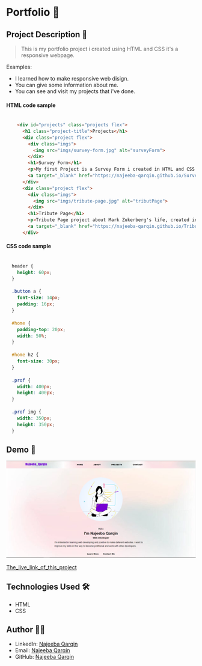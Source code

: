 # Portfolio 🚀

## Project Description 📝

> This is my portfolio project i created using HTML and CSS it's a responsive webpage.

Examples:

- I learned how to make responsive web disign.
- You can give some information about me.
- You can see and visit my projects that i've done.


#### HTML code sample


```html

    <div id="projects" class="projects flex">
      <h1 class="project-title">Projects</h1>
      <div class="project flex">
        <div class="imgs">
          <img src="imgs/survey-form.jpg" alt="surveyForm">
        </div>
        <h1>Survey Form</h1>
        <p>My first Project is a Survey Form i created in HTML and CSS.</p>
        <a target="_blank" href="https://najeeba-qarqin.github.io/Survey-Form/">Visit</a>
      </div>
      <div class="project flex">
        <div class="imgs">
          <img src="imgs/tribute-page.jpg" alt="tributPage">
        </div>
        <h1>Tribute Page</h1>
        <p>Tribute Page project about Mark Zukerberg's life, created in HTML and CSS.</p>
        <a target="_blank" href="https://najeeba-qarqin.github.io/TributePage/">Visit</a>
      </div>
```

#### CSS code sample


```css

  header {
    height: 60px;
  }

  .button a {
    font-size: 14px;
    padding: 16px;
  }

  #home {
    padding-top: 20px;
    width: 50%;
  }

  #home h2 {
    font-size: 30px;
  }

  .prof {
    width: 400px;
    height: 400px;
  }

  .prof img {
    width: 350px;
    height: 350px;
  }

```


## Demo 📸


![Demo](/imgs/Annotation%202024-06-06%20001559.png)


[The_live_link_of_this_project](https://najeeba-qarqin.github.io/Portfolio/)

## Technologies Used 🛠️


- HTML
- CSS



## Author 👩‍💻


- LinkedIn: [Najeeba Qarqin](https://www.linkedin.com/in/najeeba-qarqin-5419502ab?utm_source=share&utm_campaign=share_via&utm_content=profile&utm_medium=android_app)
- Email: [Najeeba Qarqin](najeebaqarqin@gmail.com)
- GitHub: [Najeeba Qarqin](https://github.com/Najeeba-Qarqin)
